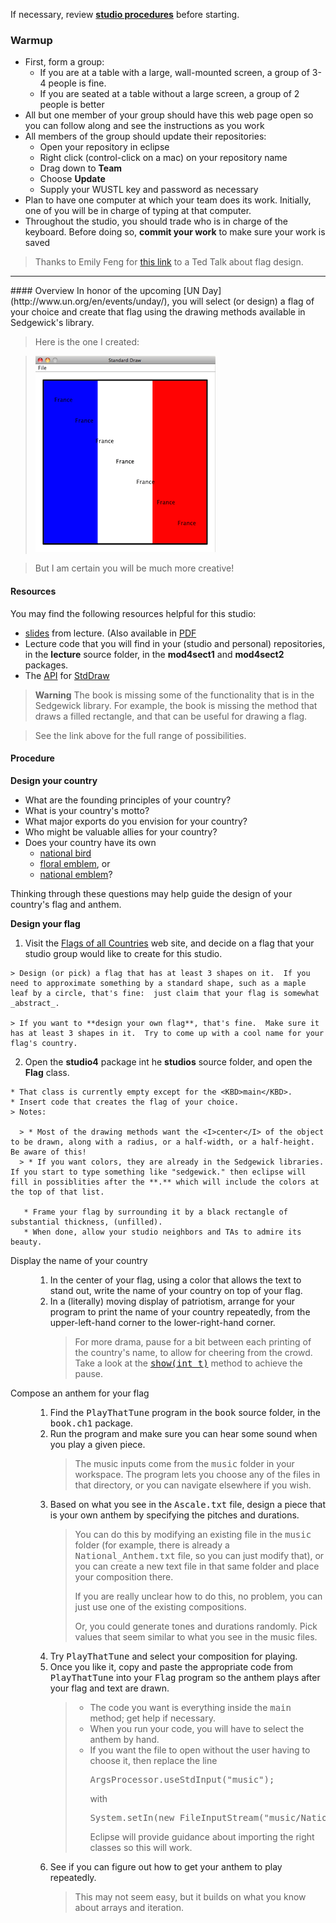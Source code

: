 If necessary, review **[studio procedures](http://www.cs.wustl.edu/~jp/cse131/)** before
starting.

### Warmup
* First, form a group:
    * If you are at a table with a large, wall-mounted screen, a group of 3-4 people is fine.
    * If you are seated at a table without a large screen, a group of 2 people is better
* All but one member of your group should have this web page open so you can follow along and see the instructions as you work
* All members of the group should update their repositories:
    * Open your repository in eclipse
    * Right click (control-click on a mac) on your repository name
    * Drag down to **Team**
    * Choose **Update**
    * Supply your WUSTL key and password as necessary
* Plan to have one computer at which your team does its work. Initially, one of you will be in charge of typing at that computer.
* Throughout the studio, you should trade who is in charge of the keyboard. Before doing so, **commit your work** to make sure your work is saved

>Thanks to Emily Feng for [this link](https://www.youtube.com/watch?v=pnv5iKB2hl4) to a Ted Talk about flag design.

<HR>
#### Overview
In honor of the upcoming [UN Day](http://www.un.org/en/events/unday/), you will select (or design) a flag of your choice and create that flag using the drawing methods available in Sedgewick's library.

>Here is the one I created:



> ![flag](franceflag.png)



>But I am certain you will be much more creative!

#### Resources
You may find the following resources helpful for this studio:

* [slides](http://www.cs.wustl.edu/~jp/cse131/slides/15inout.pptx) from lecture. (Also
available in [PDF](http://www.cs.wustl.edu/~jp/cse131/slides/15inout.pdf)
* Lecture code that you will find in your (studio and personal) repositories, in the **lecture** source folder, in the **mod4sect1** and **mod4sect2** packages.
* The [API](http://en.wikipedia.org/wiki/Application_programming_interface) for [StdDraw](http://introcs.cs.princeton.edu/java/stdlib/javadoc/StdDraw.html)

> **Warning** The book is missing some of the functionality that is in
the Sedgewick library.  For example, the book is missing the method that
draws a filled rectangle, and that can be useful for drawing a flag.

>See the link above for the full range of possibilities.

#### Procedure

**Design your country**
 * What are the founding principles of your country?
 * What is your country's motto?
 * What major exports do you envision for your country?
 * Who might be valuable allies for your country?
 * Does your country have its own
    * [national bird](http://en.wikipedia.org/wiki/List_of_national_birds)
    * [floral emblem](="http://en.wikipedia.org/wiki/Floral_emblem), or
    * [national emblem](http://en.wikipedia.org/wiki/National_emblem)?

Thinking through these questions may help guide the design of your country's flag and anthem.

**Design your flag**

  1. Visit the [Flags of all Countries](http://flagpedia.net/) web site, and decide on a flag that your studio group would like to create for this studio.

    > Design (or pick) a flag that has at least 3 shapes on it.  If you need to approximate something by a standard shape, such as a maple leaf by a circle, that's fine:  just claim that your flag is somewhat _abstract_.

    > If you want to **design your own flag**, that's fine.  Make sure it has at least 3 shapes in it.  Try to come up with a cool name for your flag's country.

  2. Open the **studio4** package int he **studios** source folder, and open the **Flag** class.

    * That class is currently empty except for the <KBD>main</KBD>.
    * Insert code that creates the flag of your choice.
    > Notes:

      > * Most of the drawing methods want the <I>center</I> of the object to be drawn, along with a radius, or a half-width, or a half-height.   Be aware of this!
      > * If you want colors, they are already in the Sedgewick libraries.  If you start to type something like "sedgewick." then eclipse will fill in possiblities after the **.** which will include the colors at the top of that list.

       * Frame your flag by surrounding it by a black rectangle of substantial thickness, (unfilled).
       * When done, allow your studio neighbors and TAs to admire its beauty.
    
</OL>
<DT> Display the name of your country
<DD>
<OL>
 <LI> In the center of your flag, using a color that allows the text to stand out, write the name of your country
on top of your flag.
 <LI> In a (literally) moving display of patriotism, arrange for your program to print the name of your country
repeatedly, from the upper-left-hand corner to the lower-right-hand corner.
<BLOCKQUOTE>
For more drama, pause for a bit between each printing of the country's name, to allow for cheering from the crowd.
Take a look at the <KBD><a href="http://introcs.cs.princeton.edu/java/stdlib/javadoc/StdDraw.html#show(int)">show(int t)</a></KBD> method to achieve the pause.
</BLOCKQUOTE>
</OL>
<DT> Compose an anthem for your flag
<DD>
<OL>
  <LI> Find the <KBD>PlayThatTune</KBD> program in the <KBD>book</KBD> source folder, in the <KBD>book.ch1</KBD> package.
  <LI> Run the program and make sure you can hear some sound when you play a given piece.
  <BLOCKQUOTE>The music inputs come from the <KBD>music</KBD> folder in your workspace.  The program lets you choose
    any of the files in that directory, or you can navigate elsewhere if you wish.
  </BLOCKQUOTE>
   <LI> Based on what you see in the <KBD>Ascale.txt</KBD> file, design a piece that is your own anthem by specifying
     the pitches and durations.
<BLOCKQUOTE>
You can do this by modifying an existing file in the <KBD>music</KBD> folder (for example, there is already
a <KBD>National_Anthem.txt</KBD> file, so you can just modify that), or you can create
a new text file in that same folder and place your composition there.
<p>
If you are really unclear how to do this, no problem, you can just use one of the existing compositions.
<p>
Or, you could generate tones and durations randomly.  Pick values that seem
similar to what you see in the music files.
</BLOCKQUOTE>
   <LI> Try <KBD>PlayThatTune</KBD> and select your composition for playing.
   <LI> Once you like it, copy and paste the appropriate code from <KBD>PlayThatTune</KBD> into your <KBD>Flag</KBD> program so the anthem plays after your flag and text are drawn.
<BLOCKQUOTE>
<UL>
<LI> The code you want is everything inside the <KBD>main</KBD> method;  get help if necessary.
<LI> When you run your code, you will have to select the anthem by hand.
<LI>
If you want the file to open without the user having to choose it, then replace the
line
<PRE>
ArgsProcessor.useStdInput("music");
</PRE>
with
<PRE>
System.setIn(new FileInputStream("music/National_Anthem.txt"));
</PRE>
Eclipse will provide guidance about importing the right classes so this will work.
</UL>
</BLOCKQUOTE>
<LI> See if you can figure out how to get your anthem to play repeatedly.
<BLOCKQUOTE>
This may not seem easy, but it builds on what you know about arrays and
iteration.
</BLOCKQUOTE>
</OL>
</DL>
